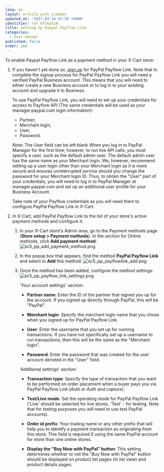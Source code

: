 ```yaml
---
lang: en
layout: article_with_sidebar
updated_at: '2017-03-14 07:59 +0400'
identifier: ref_mTCkpViN
title: Setting up Paypal Payflow Link
categories:
  - User manual
published: false
order: 160
---
```

To enable Paypal Payflow Link as a payment method in your X-Cart store:

1.  If you haven't yet done so, [sign up](https://www.paypal.com/webapps/mpp/referral/paypal-payflow-link?partner_id=XCART5_Cart "Sign up for PayPal Payflow Link") for PayPal Payflow Link. Note that to complete the signup process for PayPal Payflow Link you will need a verified PayPal Business account. This means that you will need to either create a new Business account or to log in to your existing account and upgrade it to Business.
     
    To use PayPal Payflow Link, you will need to set up your credentials for access to Payflow API (The same credentials will be used as your manager.paypal.com login information):

    *  Partner,
    *  Merchant login,
    *  User,
    *  Password.
    
    Note: The User field can be left blank When you log in to PayPal Manager for the first time; however, to run live API calls, you must specify a user, such as the default admin user. The default admin user has the same name as your Merchant login. We, however, recommend setting up a user login other than your Merchant login as it is more secure and ensures uninterrupted service should you change the password for your Merchant login ID. Thus, to obtain the "User" part of your credentials, you will need to log in to PayPal Manager at manager.paypal.com and set up an additional user profile for your Business Account. 
    
    Take note of your Payflow credentials as you will need them to configure PayPal Payflow Link in X-Cart. 

2.  In X-Cart, add PayPal Payflow Link to the list of your store's active payment methods and configure it:

    1.  In your X-Cart store's Admin area, go to the Payment methods page (**Store setup > Payment methods**). In the section for Online methods, click **Add payment method**:
        ![xc5_pp_add_payment_method.png]({{site.baseurl}}/attachments/ref_DT2EX6fz/xc5_pp_add_payment_method.png)

    2.  In the popup box that appears, find the method **PayPal Payflow Link** and select to **Add** this method:
        ![xc5_pp_payflowlink_add.png]({{site.baseurl}}/attachments/ref_mTCkpViN/xc5_pp_payflowlink_add.png)

    3.  Once the method has been added, configure the method settings:
        ![xc5_pp_payflow_link_settings.png]({{site.baseurl}}/attachments/ref_mTCkpViN/xc5_pp_payflow_link_settings.png)

        'Your account settings' section:

        *   **Partner name**: Enter the ID of the partner that signed you up for the account. If you signed up directly through PayPal, this will be "PayPal".

        *   **Merchant login**: Specify the merchant login name that you chose when you signed up for PayPal Payflow Link.

        *   **User**: Enter the username that you set up for running transactions. If you have not specifically set up a username to run transactions, then this will be the same as the "Merchant login".

        *   **Password**: Enter the password that was created for the user account denoted in the "User" field.

        'Additional settings' section:

        *   **Transaction type**: Specify the type of transaction that you want to be performed on order placement when a buyer pays you via PayPal Payflow Link (_Auth_ or _Auth and capture_).

        *   **Test/Live mode**: Set the operating mode for PayPal Payflow Link ('Live' should be selected for live stores, 'Test' - for testing. Note that for testing purposes you will need to use test PayPal accounts).

        *   **Order id prefix**: Your trading name or any other prefix that will help you to identify a payment transaction as originating from this store. This field is required if using the same PayPal account for more than one online stores.
 
        *   **Display the "Buy Now with PayPal" button**: This setting determines whether or not the "Buy Now with PayPal" button should be displayed on product list pages (in list view) and product details pages.
